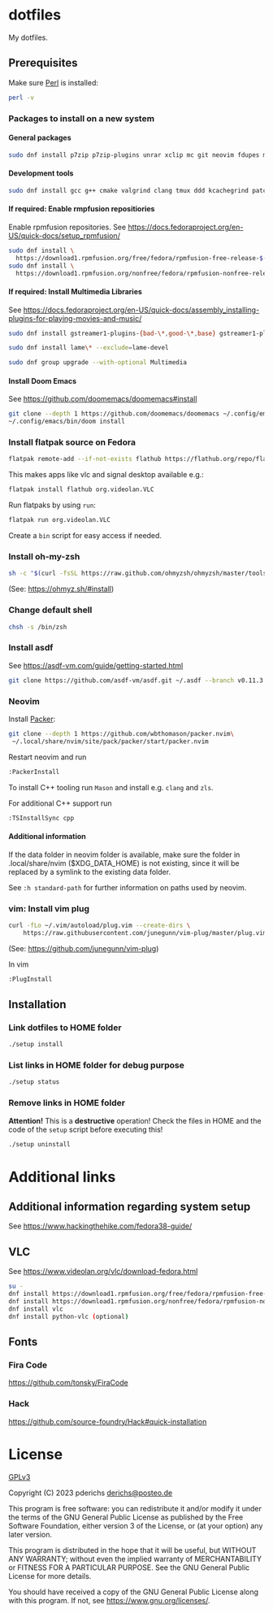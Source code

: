 # dotfiles

My dotfiles.

## Prerequisites

Make sure [Perl](https://www.perl.org/) is installed:

```sh
perl -v
```

### Packages to install on a new system

#### General packages

```sh
sudo dnf install p7zip p7zip-plugins unrar xclip mc git neovim fdupes meld fd-find ripgrep doublecmd-gtk weechat fzf wget curl emacs vim zsh fish firejail abiword gnumeric thunderbird gpg rsync gimp ffmpeg youtube-dl brasero sound-juicer perl-Env perl-File-Copy zeal ranger htop fortune-mod perl-Image-ExifTool editorconfig sbcl glslang discount ShellCheck inkscape clamav clamav-update pandoc uuid texlive-scheme-medium autoconf automake gcc libpng-devel make poppler-devel poppler-glib-devel zlib-devel pkgconf macchanger rhythmbox libreoffice mpv util-linux-user terminator audacity fira-code-fonts zstd net-tools nethogs tcpdump iftop xfburn
```

#### Development tools

```sh
sudo dnf install gcc g++ cmake valgrind clang tmux ddd kcachegrind patch zlib-devel bzip2 bzip2-devel readline-devel sqlite sqlite-devel openssl-devel tk-devel libffi-devel xz-devel libuuid-devel gdbm-devel libnsl2-devel boost-devel
```

#### If required: Enable rmpfusion repositiories

Enable rpmfusion repositories. See https://docs.fedoraproject.org/en-US/quick-docs/setup_rpmfusion/

``` sh
sudo dnf install \
  https://download1.rpmfusion.org/free/fedora/rpmfusion-free-release-$(rpm -E %fedora).noarch.rpm
sudo dnf install \
  https://download1.rpmfusion.org/nonfree/fedora/rpmfusion-nonfree-release-$(rpm -E %fedora).noarch.rpm
```

#### If required: Install Multimedia Libraries

See https://docs.fedoraproject.org/en-US/quick-docs/assembly_installing-plugins-for-playing-movies-and-music/

``` sh
sudo dnf install gstreamer1-plugins-{bad-\*,good-\*,base} gstreamer1-plugin-openh264 gstreamer1-libav --exclude=gstreamer1-plugins-bad-free-devel

sudo dnf install lame\* --exclude=lame-devel

sudo dnf group upgrade --with-optional Multimedia
```

#### Install Doom Emacs

See https://github.com/doomemacs/doomemacs#install

``` sh
git clone --depth 1 https://github.com/doomemacs/doomemacs ~/.config/emacs
~/.config/emacs/bin/doom install
```

### Install flatpak source on Fedora

```sh
flatpak remote-add --if-not-exists flathub https://flathub.org/repo/flathub.flatpakrepo
```

This makes apps like vlc and signal desktop available e.g.:

``` sh
flatpak install flathub org.videolan.VLC
```

Run flatpaks by using `run`:

``` sh
flatpak run org.videolan.VLC
```

Create a `bin` script for easy access if needed.

### Install oh-my-zsh

```sh
sh -c "$(curl -fsSL https://raw.github.com/ohmyzsh/ohmyzsh/master/tools/install.sh)"
```

(See: https://ohmyz.sh/#install)

### Change default shell

```sh
chsh -s /bin/zsh
```

### Install asdf

See https://asdf-vm.com/guide/getting-started.html

```sh
git clone https://github.com/asdf-vm/asdf.git ~/.asdf --branch v0.11.3
```

### Neovim 

Install [Packer](https://github.com/wbthomason/packer.nvim):

```sh
git clone --depth 1 https://github.com/wbthomason/packer.nvim\
 ~/.local/share/nvim/site/pack/packer/start/packer.nvim
```

Restart neovim and run

```sh
:PackerInstall
```

To install C++ tooling run `Mason` and install e.g. `clang` and `zls`.

For additional C++ support run

```sh
:TSInstallSync cpp
```

#### Additional information

If the data folder in neovim folder is available, make sure the folder in .local/share/nvim ($XDG_DATA_HOME) is not existing, since it will be replaced by a symlink to the existing data folder.

See `:h standard-path` for further information on paths used by neovim.

### vim: Install vim plug

```sh
curl -fLo ~/.vim/autoload/plug.vim --create-dirs \
    https://raw.githubusercontent.com/junegunn/vim-plug/master/plug.vim
```

(See: https://github.com/junegunn/vim-plug)

In vim

```sh
:PlugInstall
```

## Installation

### Link dotfiles to HOME folder

```sh
./setup install
```

### List links in HOME folder for debug purpose

```sh
./setup status
```

### Remove links in HOME folder

**Attention!** This is a **destructive** operation! Check the files in HOME and the code of the `setup` script before executing this!

```sh
./setup uninstall
```

# Additional links

## Additional information regarding system setup

See https://www.hackingthehike.com/fedora38-guide/

## VLC 

See https://www.videolan.org/vlc/download-fedora.html

``` sh
su -
dnf install https://download1.rpmfusion.org/free/fedora/rpmfusion-free-release-$(rpm -E %fedora).noarch.rpm
dnf install https://download1.rpmfusion.org/nonfree/fedora/rpmfusion-nonfree-release-$(rpm -E %fedora).noarch.rpm
dnf install vlc
dnf install python-vlc (optional)
```

## Fonts

### Fira Code

https://github.com/tonsky/FiraCode

### Hack

https://github.com/source-foundry/Hack#quick-installation

# License

[GPLv3](https://www.gnu.org/licenses/gpl-3.0.txt)

Copyright (C) 2023 pderichs <derichs@posteo.de>

This program is free software: you can redistribute it and/or modify
it under the terms of the GNU General Public License as published by
the Free Software Foundation, either version 3 of the License, or
(at your option) any later version.

This program is distributed in the hope that it will be useful,
but WITHOUT ANY WARRANTY; without even the implied warranty of
MERCHANTABILITY or FITNESS FOR A PARTICULAR PURPOSE.  See the
GNU General Public License for more details.

You should have received a copy of the GNU General Public License
along with this program.  If not, see <https://www.gnu.org/licenses/>.

